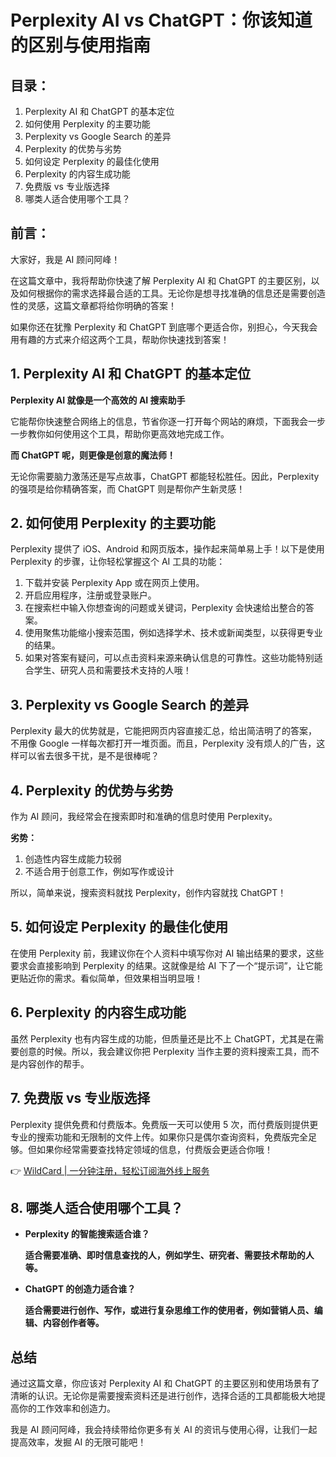# Perplexity AI vs ChatGPT：你该知道的区别与使用指南

## 目录：

1. Perplexity AI 和 ChatGPT 的基本定位
2. 如何使用 Perplexity 的主要功能
3. Perplexity vs Google Search 的差异
4. Perplexity 的优势与劣势
5. 如何设定 Perplexity 的最佳化使用
6. Perplexity 的内容生成功能
7. 免费版 vs 专业版选择
8. 哪类人适合使用哪个工具？

## 前言：

大家好，我是 AI 顾问阿峰！

在这篇文章中，我将帮助你快速了解 Perplexity AI 和 ChatGPT 的主要区别，以及如何根据你的需求选择最合适的工具。无论你是想寻找准确的信息还是需要创造性的灵感，这篇文章都将给你明确的答案！

如果你还在犹豫 Perplexity 和 ChatGPT 到底哪个更适合你，别担心，今天我会用有趣的方式来介绍这两个工具，帮助你快速找到答案！

## 1. Perplexity AI 和 ChatGPT 的基本定位

**Perplexity AI 就像是一个高效的 AI 搜索助手**

它能帮你快速整合网络上的信息，节省你逐一打开每个网站的麻烦，下面我会一步一步教你如何使用这个工具，帮助你更高效地完成工作。

**而 ChatGPT 呢，则更像是创意的魔法师！**

无论你需要脑力激荡还是写点故事，ChatGPT 都能轻松胜任。因此，Perplexity 的强项是给你精确答案，而 ChatGPT 则是帮你产生新灵感！

## 2. 如何使用 Perplexity 的主要功能

Perplexity 提供了 iOS、Android 和网页版本，操作起来简单易上手！以下是使用 Perplexity 的步骤，让你轻松掌握这个 AI 工具的功能：

1. 下载并安装 Perplexity App 或在网页上使用。
2. 开启应用程序，注册或登录账户。
3. 在搜索栏中输入你想查询的问题或关键词，Perplexity 会快速给出整合的答案。
4. 使用聚焦功能缩小搜索范围，例如选择学术、技术或新闻类型，以获得更专业的结果。
5. 如果对答案有疑问，可以点击资料来源来确认信息的可靠性。这些功能特别适合学生、研究人员和需要技术支持的人哦！

## 3. Perplexity vs Google Search 的差异

Perplexity 最大的优势就是，它能把网页内容直接汇总，给出简洁明了的答案，不用像 Google 一样每次都打开一堆页面。而且，Perplexity 没有烦人的广告，这样可以省去很多干扰，是不是很棒呢？

## 4. Perplexity 的优势与劣势

作为 AI 顾问，我经常会在搜索即时和准确的信息时使用 Perplexity。

**劣势：**

1. 创造性内容生成能力较弱
2. 不适合用于创意工作，例如写作或设计

所以，简单来说，搜索资料就找 Perplexity，创作内容就找 ChatGPT！

## 5. 如何设定 Perplexity 的最佳化使用

在使用 Perplexity 前，我建议你在个人资料中填写你对 AI 输出结果的要求，这些要求会直接影响到 Perplexity 的结果。这就像是给 AI 下了一个“提示词”，让它能更贴近你的需求。看似简单，但效果相当明显哦！

## 6. Perplexity 的内容生成功能

虽然 Perplexity 也有内容生成的功能，但质量还是比不上 ChatGPT，尤其是在需要创意的时候。所以，我会建议你把 Perplexity 当作主要的资料搜索工具，而不是内容创作的帮手。

## 7. 免费版 vs 专业版选择

Perplexity 提供免费和付费版本。免费版一天可以使用 5 次，而付费版则提供更专业的搜索功能和无限制的文件上传。如果你只是偶尔查询资料，免费版完全足够。但如果你经常需要查找特定领域的信息，付费版会更适合你哦！

👉 [WildCard | 一分钟注册，轻松订阅海外线上服务](https://bbtdd.com/WildCard)

## 8. 哪类人适合使用哪个工具？

- **Perplexity 的智能搜索适合谁？**

  **适合需要准确、即时信息查找的人，例如学生、研究者、需要技术帮助的人等。**

- **ChatGPT 的创造力适合谁？**

  **适合需要进行创作、写作，或进行复杂思维工作的使用者，例如营销人员、编辑、内容创作者等。**

## 总结

通过这篇文章，你应该对 Perplexity AI 和 ChatGPT 的主要区别和使用场景有了清晰的认识。无论你是需要搜索资料还是进行创作，选择合适的工具都能极大地提高你的工作效率和创造力。

我是 AI 顾问阿峰，我会持续带给你更多有关 AI 的资讯与使用心得，让我们一起提高效率，发掘 AI 的无限可能吧！